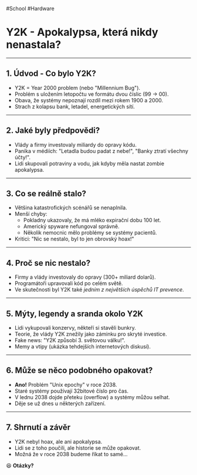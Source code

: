 #School #Hardware

# **Y2K - Apokalypsa, která nikdy nenastala?**

---

## **1. Údvod - Co bylo Y2K?**

- Y2K = Year 2000 problem (nebo "Millennium Bug").
- Problém s uložením letopočtu ve formátu dvou číslic (99 -> 00).
- Obava, že systémy nepoznají rozdíl mezi rokem 1900 a 2000.
- Strach z kolapsu bank, letadel, energetických sítí.

---

## **2. Jaké byly předpovědi?**

- Vlády a firmy investovaly miliardy do opravy kódu.
- Panika v médiích: "Letadla budou padat z nebe!", "Banky ztratí všechny účty!".
- Lidi skupovali potraviny a vodu, jak kdyby měla nastat zombie apokalypsa.

---

## **3. Co se reálně stalo?**

- Většina katastrofických scénářů se nenaplnila.
- Menší chyby:
    - Pokladny ukazovaly, že má mléko expirační dobu 100 let.
    - Americký spyware nefungoval správně.
    - Několik nemocnic mělo problémy se systémy pacientů.
- Kritici: "Nic se nestalo, byl to jen obrovský hoax!"

---

## **4. Proč se nic nestalo?**

- Firmy a vlády investovaly do opravy (300+ miliard dolarů).
- Programátoři upravovali kód po celém světě.
- Ve skutečnosti byl Y2K také _jedním z největších úspěchů IT prevence_.

---

## **5. Mýty, legendy a sranda okolo Y2K**

- Lidi vykupovali konzervy, někteří si stavěli bunkry.
- Teorie, že vlády Y2K znežily jako záminku pro skryté investice.
- Fake news: "Y2K způsobí 3. světovou válku!".
- Memy a vtipy (ukázka tehdejších internetových diskusí).

---

## **6. Může se něco podobného opakovat?**

- **Ano!** Problém "Unix epochy" v roce 2038.
- Staré systémy používají 32bitové číslo pro čas.
- V lednu 2038 dojde přeteku (overflow) a systémy můžou selhat.
- Děje se už dnes u některých zařízení.

---

## **7. Shrnutí a závěr**

- Y2K nebyl hoax, ale ani apokalypsa.
- Lidi se z toho poučili, ale historie se může opakovat.
- Možná že v roce 2038 budeme říkat to samé...

😆 **Otázky?**